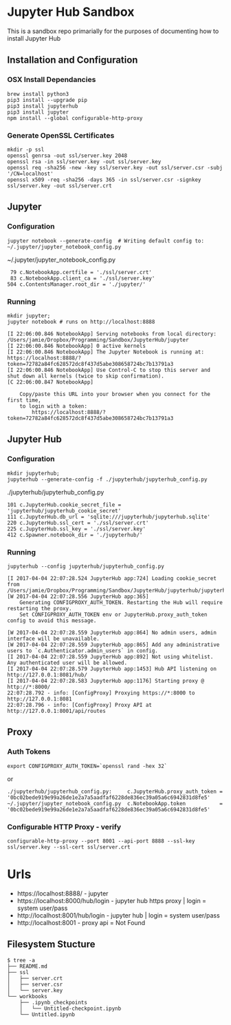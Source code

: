 # Jupyter Hub Sandbox

This is a sandbox repo primarially for the purposes of documenting how to install Jupyter Hub
                 
## Installation and Configuration
                    
### OSX Install Dependancies
```
brew install python3
pip3 install --upgrade pip
pip3 install jupyterhub
pip3 install jupyter
npm install --global configurable-http-proxy
```

### Generate OpenSSL Certificates
```
mkdir -p ssl
openssl genrsa -out ssl/server.key 2048
openssl rsa -in ssl/server.key -out ssl/server.key
openssl req -sha256 -new -key ssl/server.key -out ssl/server.csr -subj '/CN=localhost'
openssl x509 -req -sha256 -days 365 -in ssl/server.csr -signkey ssl/server.key -out ssl/server.crt
```

## Jupyter
### Configuration
```
jupyter notebook --generate-config  # Writing default config to: ~/.jupyter/jupyter_notebook_config.py
```
~/.jupyter/jupyter_notebook_config.py
```
 79 c.NotebookApp.certfile = './ssl/server.crt'
 83 c.NotebookApp.client_ca = './ssl/server.key'
504 c.ContentsManager.root_dir = './jupyter/'
```
### Running
```
mkdir jupyter;
jupyter notebook # runs on http://localhost:8888

[I 22:06:00.846 NotebookApp] Serving notebooks from local directory: /Users/jamie/Dropbox/Programming/Sandbox/JupyterHub/jupyter
[I 22:06:00.846 NotebookApp] 0 active kernels 
[I 22:06:00.846 NotebookApp] The Jupyter Notebook is running at: https://localhost:8888/?token=72782a84fc628572dc8f437d5abe308658724bc7b13791a3
[I 22:06:00.846 NotebookApp] Use Control-C to stop this server and shut down all kernels (twice to skip confirmation).
[C 22:06:00.847 NotebookApp] 
    
    Copy/paste this URL into your browser when you connect for the first time,
    to login with a token:
        https://localhost:8888/?token=72782a84fc628572dc8f437d5abe308658724bc7b13791a3
```


## Jupyter Hub 
### Configuration
```
mkdir jupyterhub;
jupyterhub --generate-config -f ./jupyterhub/jupyterhub_config.py
```

./jupyterhub/jupyterhub_config.py
```
101 c.JupyterHub.cookie_secret_file = 'jupyterhub/jupyterhub_cookie_secret'
111 c.JupyterHub.db_url = 'sqlite:///jupyterhub/jupyterhub.sqlite'
220 c.JupyterHub.ssl_cert = './ssl/server.crt'
225 c.JupyterHub.ssl_key = './ssl/server.key'
412 c.Spawner.notebook_dir = './jupyterhub/'
```

### Running
```
jupyterhub --config jupyterhub/jupyterhub_config.py 

[I 2017-04-04 22:07:28.524 JupyterHub app:724] Loading cookie_secret from /Users/jamie/Dropbox/Programming/Sandbox/JupyterHub/jupyterhub/jupyterhub_cookie_secret
[W 2017-04-04 22:07:28.556 JupyterHub app:365] 
    Generating CONFIGPROXY_AUTH_TOKEN. Restarting the Hub will require restarting the proxy.
    Set CONFIGPROXY_AUTH_TOKEN env or JupyterHub.proxy_auth_token config to avoid this message.
    
[W 2017-04-04 22:07:28.559 JupyterHub app:864] No admin users, admin interface will be unavailable.
[W 2017-04-04 22:07:28.559 JupyterHub app:865] Add any administrative users to `c.Authenticator.admin_users` in config.
[I 2017-04-04 22:07:28.559 JupyterHub app:892] Not using whitelist. Any authenticated user will be allowed.
[I 2017-04-04 22:07:28.579 JupyterHub app:1453] Hub API listening on http://127.0.0.1:8081/hub/
[I 2017-04-04 22:07:28.583 JupyterHub app:1176] Starting proxy @ http://*:8000/
22:07:28.792 - info: [ConfigProxy] Proxying https://*:8000 to http://127.0.0.1:8081
22:07:28.796 - info: [ConfigProxy] Proxy API at http://127.0.0.1:8001/api/routes
```

## Proxy

### Auth Tokens
```
export CONFIGPROXY_AUTH_TOKEN=`openssl rand -hex 32`
```
or
```
./jupyterhub/jupyterhub_config.py:     c.JupyterHub.proxy_auth_token = '0bc02bede919e99a26de1e2a7a5aadfaf6228de836ec39a05a6c6942831d8fe5'
~/.jupyter/jupyter_notebook_config.py  c.NotebookApp.token           = '0bc02bede919e99a26de1e2a7a5aadfaf6228de836ec39a05a6c6942831d8fe5'
```

### Configurable HTTP Proxy - verify
```
configurable-http-proxy --port 8001 --api-port 8888 --ssl-key ssl/server.key --ssl-cert ssl/server.crt 
```
    
# Urls
- https://localhost:8888/          - jupyter 
- https://localhost:8000/hub/login - jupyter hub https proxy  | login = system user/pass
- http://localhost:8001/hub/login  - jupyter hub              | login = system user/pass
- http://localhost:8001            - proxy api = Not Found 


## Filesystem Stucture
```
$ tree -a
├── README.md
├── ssl
│   ├── server.crt
│   ├── server.csr
│   └── server.key
└── workbooks
    ├── .ipynb_checkpoints
    │   └── Untitled-checkpoint.ipynb
    └── Untitled.ipynb
```
